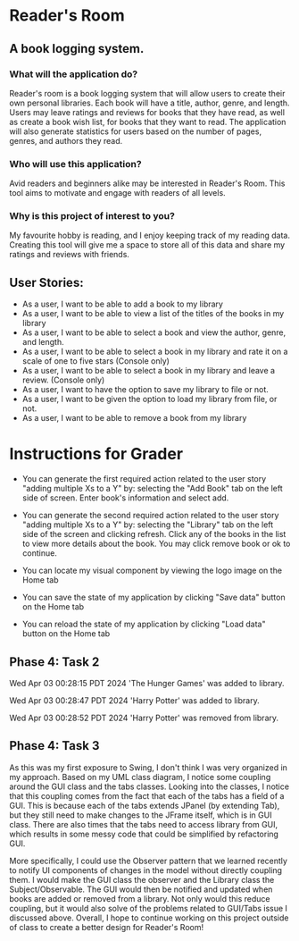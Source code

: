 # Reader's Room

## A book logging system.

### What will the application do?

Reader's room is a book logging system that will allow users to create their
own personal libraries. Each book will have a title, author, genre, and length. Users may leave ratings and reviews for 
books that they have read, as well as create a book wish list, for books that they want to read. The application will also
generate statistics for users based on the number of pages, genres, and authors they read.

### Who will use this application?

Avid readers and beginners alike may be interested in Reader's Room. This tool aims to motivate and engage with readers of all levels.

### Why is this project of interest to you?

My favourite hobby is reading, and I enjoy keeping track of my reading data. Creating this tool will give me a space to 
store all of this data and share my ratings and reviews with friends. 


## User Stories:
- As a user, I want to be able to add a book to my library
- As a user, I want to be able to view a list of the titles of the books in my library
- As a user, I want to be able to select a book and view the author, genre, and length.
- As a user, I want to be able to select a book in my library and rate it on a scale of one to five stars (Console only)
- As a user, I want to be able to select a book in my library and leave a review. (Console only)
- As a user, I want to have the option to save my library to file or not.
- As a user, I want to be given the option to load my library from file, or not.
- As a user, I want to be able to remove a book from my library

# Instructions for Grader

- You can generate the first required action related to the user story "adding multiple Xs to a Y" by: 
  selecting the "Add Book" tab on the left side of screen. Enter book's information and select add.




- You can generate the second required action related to the user story "adding multiple Xs to a Y" by: selecting the 
"Library" tab on the left side of the screen and clicking refresh. Click any of the books in the list to view more
details about the book. You may click remove book or ok to continue.


- You can locate my visual component by viewing the logo image on the Home tab


- You can save the state of my application by clicking "Save data" button on the Home tab


- You can reload the state of my application by clicking "Load data" button on the Home tab

## Phase 4: Task 2

Wed Apr 03 00:28:15 PDT 2024
'The Hunger Games' was added to library.


Wed Apr 03 00:28:47 PDT 2024
'Harry Potter' was added to library.


Wed Apr 03 00:28:52 PDT 2024
'Harry Potter' was removed from library.

## Phase 4: Task 3

As this was my first exposure to Swing, I don't think I was very organized in my approach. Based on my UML class diagram, I notice some coupling around the GUI class and the 
tabs classes. Looking into the classes, I notice that this coupling comes from the fact that each of the tabs
has a field of a GUI. This is because each of the tabs extends JPanel (by extending Tab), but they still need
to make changes to the JFrame itself, which is in GUI class. There are also times that the tabs need to access 
library from GUI, which results in some messy code that could be simplified by refactoring GUI. 

More specifically, I could use the Observer pattern that we learned recently to notify UI components of changes in the 
model without directly coupling them. I would make the GUI class the observer and the Library class the Subject/Observable.
The GUI would then be notified and updated when books are added or removed from a library. Not only would this reduce coupling,
but it would also solve of the problems related to GUI/Tabs issue I discussed above. Overall, I hope to continue working 
on this project outside of class to create a better design for Reader's Room!